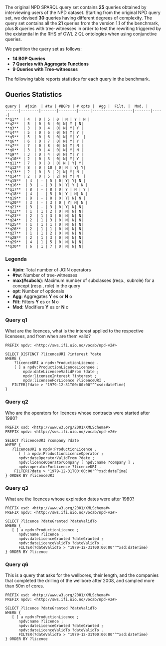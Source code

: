 The original NPD SPARQL query set contains __25__ queries obtained by interviewing users
of the NPD dataset. Starting from the original NPD query set, we devised __30__
queries having different degrees of complexity. The query set contains all the __21__ queries from the version 1.1 of the benchmark, plus __8__ queries with tree-witnesses in order to test the rewriting triggered by the existential in the RHS of OWL 2 QL ontologies when using conjunctive queries.

We partition the query set as follows:

* **14 BGP Queries**
* **7 Queries with Aggregate Functions**
* **9 Queries with Tree-witnesses**

The following table reports statistics for each query in the benchmark.

## Queries Statistics

    query |  #join  | #tw | #BGPs | # opts |  Agg |  Filt. |  Mod. |  
    ------|--------|-------|--------|-----|------------------|-------|-----|
    **q1**  | 4  | 0 | 5 | 0 | N | Y | N | 
    **q2**  | 5  | 0 | 6 | 0| N| Y | N| 
    **q3**  | 3  | 0 | 4 | 0| N| Y| Y |
    **q4**  | 5  | 0 | 6 | 0| N| Y| Y |
    **q5**  | 5  | 0 | 6 | 0| N| Y| Y  |  
    **q6**  | 6  | 0 | 7 | 0| N| Y| Y |
    **q7**  | 7  | 0 | 8 | 0| N| Y| N |
    **q8**  | 3  | 0 | 4 | 0| N| Y| N |
    **q9**  | 3  | 0 | 4 | 0| N| Y| Y |
    **q10** | 2  | 0 | 3 | 0| N| Y| Y |
    **q11** | 7  | 0 | 8 | 0| N | Y| Y|
    **q12** | 8  | 0 | 10 | 0| N | Y| Y|
    **q13** | 2  | 0 | 3 | 2| N| Y| N |
    **q14** | 2  | 0 | 5 | 2| N| Y| N  |
    **q15**  | 4  | - | 5 | 0| Y| Y| N |
    **q16**  | 3  | - | 3 | 0| Y| Y | N |
    **q17**  | 8  | - | 8 | 0| Y | N | Y |
    **q18**  | 4  | - | 5 | 0| Y | N| N |
    **q19**  | 8  | - | 8 | 0| Y| N| N |
    **q20**  | 3  | - | 3 | 0 | Y| N| N |
    **q21**  | 3  | - | 3 | 0| Y| N| N|
    **q22**  | 1  | 1 | 2 | 0| N| N| N|
    **q23**  | 2  | 1 | 3 | 0| N| N| N|
    **q24**  | 2  | 1 | 3 | 0| N| N| N|
    **q25**  | 1  | 1 | 1 | 0| N| N| N|
    **q26**  | 2  | 1 | 1 | 0| N| N| N|
    **q27**  | 1  | 1 | 2 | 0| N| N| N|
    **q28**  | 2  | 1 | 3 | 0| N| N| N|
    **q29**  | 4  | 1 | 5 | 0| N| N| N|
    **q30**  | 6  | 1 | 7 | 0| N| N| N|

### Legenda
* **#join**: Total number of JOIN operators
* **#tw**: Number of tree-witnesses
* **max(#subcls)**: Maximum number of subclasses (resp., subrole) for a concept (resp., role) in the query
* **opt**: Number of optionals
* **Agg**: Aggregates **Y** es or **N** o
* **Filt**: Filters **Y** es or **N** o
* **Mod**: Modifiers **Y** es or **N** o

### Query q1

What are the licences, what is the interest applied to the respective licensees, and from when are them valid?

```
PREFIX npdv: <http://sws.ifi.uio.no/vocab/npd-v2#>

SELECT DISTINCT ?licenceURI ?interest ?date
WHERE {
    ?licenceURI a npdv:ProductionLicence .   		
    [ ] a npdv:ProductionLicenceLicensee ;
      	npdv:dateLicenseeValidFrom ?date ;
      	npdv:licenseeInterest ?interest ;
      	npdv:licenseeForLicence ?licenceURI .   
   FILTER(?date > "1979-12-31T00:00:00"^^xsd:dateTime)	
}
```

### Query q2

Who are the operators for licences whose contracts were started after 1980?

```
PREFIX xsd: <http://www.w3.org/2001/XMLSchema#>
PREFIX npdv: <http://sws.ifi.uio.no/vocab/npd-v2#>

SELECT ?licenceURI ?company ?date
WHERE {
   ?licenceURI a npdv:ProductionLicence .
      [ ] a npdv:ProductionLicenceOperator ;
      npdv:dateOperatorValidFrom ?date ;
      npdv:licenceOperatorCompany [ npdv:name ?company ] ; 
      npdv:operatorForLicence ?licenceURI .
    FILTER(?date > "1979-12-31T00:00:00"^^xsd:dateTime)
} ORDER BY ?licenceURI
```

### Query q3

What are the licences whose expiration dates were after 1980? 

```
PREFIX xsd: <http://www.w3.org/2001/XMLSchema#>
PREFIX npdv: <http://sws.ifi.uio.no/vocab/npd-v2#>

SELECT ?licence ?dateGranted ?dateValidTo
WHERE {
   [ ] a npdv:ProductionLicence ;
      npdv:name ?licence ;
      npdv:dateLicenceGranted ?dateGranted ;
      npdv:dateLicenceValidTo ?dateValidTo .
      FILTER(?dateValidTo > "1979-12-31T00:00:00"^^xsd:dateTime)
} ORDER BY ?licence
```

### Query q6

This is a query that asks for the wellbores, their length, and the companies that completed the drilling of the wellbore after 2008, and sampled more than 50m of cores. 

```
PREFIX xsd: <http://www.w3.org/2001/XMLSchema#>
PREFIX npdv: <http://sws.ifi.uio.no/vocab/npd-v2#>

SELECT ?licence ?dateGranted ?dateValidTo
WHERE {
   [ ] a npdv:ProductionLicence ;
      npdv:name ?licence ;
      npdv:dateLicenceGranted ?dateGranted ;
      npdv:dateLicenceValidTo ?dateValidTo .
      FILTER(?dateValidTo > "1979-12-31T00:00:00"^^xsd:dateTime)
} ORDER BY ?licence
```